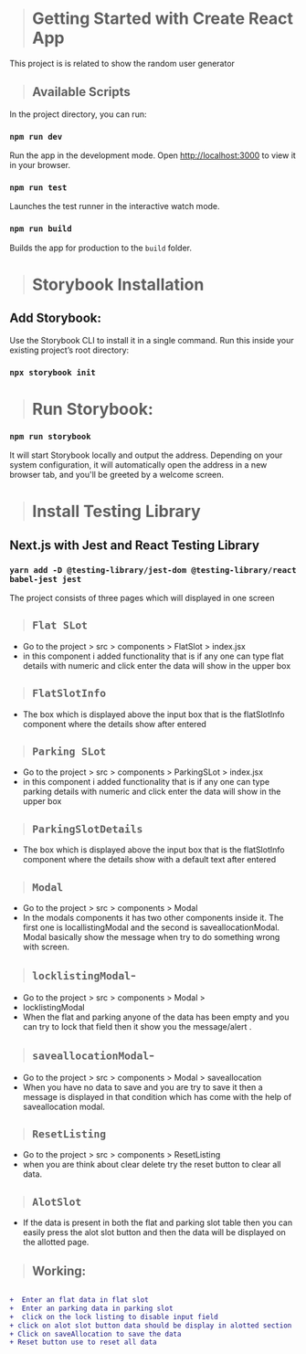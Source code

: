 > # Getting Started with Create React App

This project is is related to show the random user generator

> ## Available Scripts

In the project directory, you can run:

### `npm run dev`

Run the app in the development mode.
Open [http://localhost:3000](http://localhost:3000) to view it in your browser.

### `npm run test`

Launches the test runner in the interactive watch mode.

### `npm run build`

Builds the app for production to the `build` folder.

> # Storybook Installation

## Add Storybook:

Use the Storybook CLI to install it in a single command. Run this inside your existing project’s root directory:

### `npx storybook init`

> # Run Storybook:

### `npm run storybook`

It will start Storybook locally and output the address. Depending on your system configuration, it will automatically open the address in a new browser tab, and you'll be greeted by a welcome screen.

> # Install Testing Library

## Next.js with Jest and React Testing Library

### `yarn add -D @testing-library/jest-dom @testing-library/react babel-jest jest`

The project consists of three pages which will displayed in one screen

> ## `Flat SLot`

- Go to the project > src > components > FlatSlot > index.jsx
- in this component i added functionality that is if any one can type flat details with numeric and click enter the data will show in the upper box

> ## `FlatSlotInfo`

- The box which is displayed above the input box that is the flatSlotInfo component where the details show after entered

> ## `Parking SLot`

- Go to the project > src > components > ParkingSLot > index.jsx
- in this component i added functionality that is if any one can type parking details with numeric and click enter the data will show in the upper box

> ## `ParkingSlotDetails`

- The box which is displayed above the input box that is the flatSlotInfo component where the details show with a default text after entered

> ## `Modal`

- Go to the project > src > components > Modal
- In the modals components it has two other components inside it. The first one is locallistingModal and the second is saveallocationModal. Modal basically show the message when try to do something wrong with screen.

> ## `locklistingModal`-

- Go to the project > src > components > Modal >
- locklistingModal
- When the flat and parking anyone of the data has been empty and you can try to lock that field then it show you the message/alert .

> ## `saveallocationModal`-

- Go to the project > src > components > Modal >
  saveallocation
- When you have no data to save and you are try to save it then a message is displayed in that condition which has come with the help of saveallocation modal.

> ## `ResetListing`

- Go to the project > src > components > ResetListing
- when you are think about clear delete try the reset button to clear all data.

> ## `AlotSlot`

- If the data is present in both the flat and parking slot table then you can easily press the alot slot button and then the data will be displayed on the allotted page.

> ## Working:

```diff

+  Enter an flat data in flat slot
+  Enter an parking data in parking slot
+  click on the lock listing to disable input field
+ click on alot slot button data should be display in alotted section
+ Click on saveAllocation to save the data
+ Reset button use to reset all data


```
